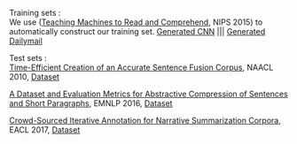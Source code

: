 
Training sets :   
We use ([Teaching Machines to Read and Comprehend](https://arxiv.org/pdf/1506.03340.pdf), NIPS 2015) to automatically construct our training set. [Generated CNN](https://drive.google.com/open?id=139TBsEWSniXg01UmHdl-iAMDSveQPIpq) ||| [Generated Dailymail](https://drive.google.com/file/d/1S3D0y9cX017Vkg1WJclJnsga3beA1e4W/view?usp=sharing)  
  
    
    
Test sets :  
[Time-Efficient Creation of an Accurate Sentence Fusion Corpus](http://www.cs.columbia.edu/~kapil/documents/naacl10turkfusion.pdf), NAACL 2010, [Dataset](http://www.cs.columbia.edu/~kapil/datasets/turkfusion.tgz)

[A Dataset and Evaluation Metrics for Abstractive Compression of Sentences and Short Paragraphs](http://www.aclweb.org/anthology/D16-1033), EMNLP 2016, [Dataset](https://www.microsoft.com/en-us/download/details.aspx?id=54262)

[Crowd-Sourced Iterative Annotation for Narrative Summarization Corpora](http://www.cs.columbia.edu/~ouyangj/OuyangChangMcKeown2017.pdf), EACL 2017, [Dataset](http://www.cs.columbia.edu/~ouyangj/aligned-summarization-data/)
